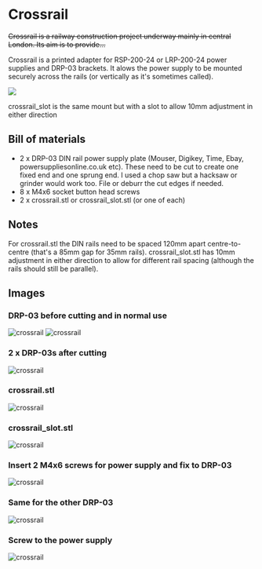 # Crossrail

~~Crossrail is a railway construction project underway mainly in central London. Its aim is to provide...~~

Crossrail is a printed adapter for RSP-200-24 or LRP-200-24 power supplies and DRP-03 brackets. It alows the power supply to be mounted securely across the rails (or vertically as it's sometimes called).

![](./images/_DSF0728.jpg)

crossrail_slot is the same mount but with a slot to allow 10mm adjustment in either direction

## Bill of materials
 - 2 x DRP-03 DIN rail power supply plate (Mouser, Digikey, Time, Ebay, powersuppliesonline.co.uk etc). These need to be cut to create one fixed end and one sprung end. I used a chop saw but a hacksaw or grinder would work too. File or deburr the cut edges if needed.
 - 8 x M4x6 socket button head screws
 - 2 x crossrail.stl or crossrail_slot.stl (or one of each)

## Notes
For crossrail.stl the DIN rails need to be spaced 120mm apart centre-to-centre (that's a 85mm gap for 35mm rails). crossrail_slot.stl has 10mm adjustment in either direction to allow for different rail spacing (although the rails should still be parallel).

## Images
### DRP-03 before cutting and in normal use
![crossrail](./images/_DSF0725.jpg)
![crossrail](./images/_DSF0724.jpg)
### 2 x DRP-03s after cutting
![crossrail](./images/_DSF0727.jpg)
### crossrail.stl
![crossrail](./images/crossrail_01.jpg)
### crossrail_slot.stl
![crossrail](./images/crossrail_05.jpg)
### Insert 2 M4x6 screws for power supply and fix to DRP-03
![crossrail](./images/crossrail_02.jpg)
### Same for the other DRP-03
![crossrail](./images/crossrail_04.jpg)
### Screw to the power supply
![crossrail](./images/crossrail_03.jpg)
